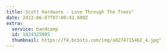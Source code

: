 ```yaml
---
title: Scott Hardware - Love Through The Trees"
date: 2022-06-07T07:00:41.600Z
extra:
  service: bandcamp
  id: 1824325995
  thumbnail: https://f4.bcbits.com/img/a0274715462_4.jpg"
---
```

